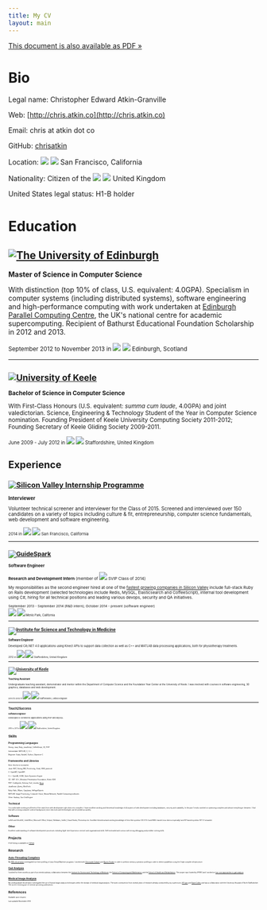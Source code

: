 ```yaml
---
title: My CV
layout: main
---
```


[This document is also available as PDF &raquo;](http://chrisatk.in/cv)

# Bio

Legal name: Christopher Edward Atkin-Granville

Web: [http://chris.atkin.co](http://chris.atkin.co)

Email: chris at atkin dot co

GitHub: [chrisatkin](https://github.com/chrisatkin)

Location: <img class="flag" src="assets/flag-united-states.svg"> <img class="flag" src="assets/flag-california.svg"> San Francisco, California

Nationality: Citizen of the <img class="flag" src="assets/flag-united-kingdom.svg"> <img class="flag" src="assets/flag-yorkshire.svg"> United Kingdom

United States legal status: H1-B holder

# Education

## [![The University of Edinburgh](assets/ed-inf.png)](http://www.ed.ac.uk)

**Master of Science in Computer Science**

With distinction (top 10% of class, U.S. equivalent: 4.0GPA). Specialism in computer systems (including distributed systems), software engineering and high-performance computing with work undertaken at [Edinburgh Parallel Computing Centre](http://www.epcc.ed.ac.uk), the UK's national centre for academic supercomputing. Recipient of Bathurst Educational Foundation Scholarship in 2012 and 2013.

<small>September 2012 to November 2013 in <img class="flag" src="assets/flag-united-kingdom.svg"> <img class="flag" src="assets/flag-scotland.svg"> Edinburgh, Scotland

<hr>

## [![University of Keele](assets/keele.png)](http://www.scm.keele.ac.uk)

**Bachelor of Science in Computer Science**

With First-Class Honours (U.S. equivalent: *summa cum laude*, 4.0GPA) and joint valedictorian. Science, Engineering & Technology Student of the Year in Computer Science nomination. Founding President of Keele University Computing Society 2011-2012; Founding Secretary of Keele Gliding Society 2009-2011.

<small>June 2009 - July 2012 in <img class="flag" src="assets/flag-united-kingdom.svg"> <img class="flag" src="assets/flag-staffordshire.png"> Staffordshire, United Kingdom

# Experience

## [![Silicon Valley Internship Programme](assets/svip.png)](http://siliconvalleyinternship.com)

**Interviewer**

Volunteer technical screener and interviewer for the Class of 2015. Screened and interviewed over 150 candidates on a variety of topics including culture & fit, entrepreneurship, computer science fundamentals, web development and software engineering.

<small>2014 in <img class="flag" src="assets/flag-united-states.svg"> <img class="flag" src="assets/flag-california.svg"> San Francisco, California

<hr>

## [![GuideSpark](assets/guidespark.png)](http://guidespark.com)

**Software Engineer**

**Research and Development Intern** (member of <img src="assets/svip.png" class="flag"> SVIP Class of 2014)

My responsibilities as the second engineer hired at one of the [fastest growing companies in Silicon Valley](http://www.bizjournals.com/sanjose/gallery/110661?s=image_gallery&img_no=46) include full-stack Ruby on Rails development (selected technologies include Redis, MySQL, Elasticsearch and CoffeeScript), internal tool development using C#, hiring for all technical positions and leading various devops, security and QA initiatives. 

<small>September 2013 - September 2014 (R&D intern); October 2014 - present (software engineer)<br>
<small><img class="flag" src="assets/flag-united-states.svg"> <img class="flag" src="assets/flag-california.svg"> Menlo Park, California

<hr>

## [![Institute for Science and Technology in Medicine](assets/istm.png)](http://www.keele.ac.uk/istm/)

**Software Engineer**

Developed C#/.NET 4.0 applications using Kinect APIs to support data collection as well as C++ and MATLAB data processing applications, both for physiotherapy treatments.

<small>2012 in <img class="flag" src="assets/flag-united-kingdom.svg"> <img class="flag" src="assets/flag-staffordshire.png"> Staffordshire, United Kingdom

<hr>

## [![University of Keele](assets/keele.png)](http://www.keele.ac.uk/scm)

**Teaching Assistant**

Undergraduate teaching assistant, demonstrator and mentor within the Department of Computer Science and the Foundation Year Center at the University of Keele. I was involved with courses in software engineering, 3D graphics, databases and web development.

<small>2010 to 2012 in <img class="flag" src="assets/flag-united-kingdom.svg"> <img class="flag" src="assets/flag-staffordshire.png"> Staffordshire, United Kingdom

<hr>

## Touch2Success

**Software Engineer**

Developed e-commerce applications using PHP and MySQL.

<small>2010 to 2011 in <img class="flag" src="assets/flag-united-kingdom.svg"> <img class="flag" src="assets/flag-staffordshire.png"> Staffordshire, United Kingdom

# Skills

## Programming Languages

Strong: Java, Ruby, JavaScript, CoffeeScript, C#, PHP

Intermediate: MATLAB, C, C++

Beginner: Scala, Haskell, Python, Objective-C

## Frameworks and Libraries
*Note: this list is incomplete*

Java: AWT, Swing, RMI, Processing, Graal, ASM, javassist  

C: OpenMP, OpenMPI

C++: OpenNI, OGRE, Open Dynamics Engine

C#: .NET 4.0+, Windows Presentation Foundation, Kinect SDK

PHP: CodeIgniter, Kohona, Fuel, Joomla, [Nova](projects/nova.html)

JavaScript: jQuery, MooTools

Ruby: Rails, RSpec, Capybara, AePageObjects

MATLAB: Image Processing, Computer Vision, Neural Network, Parallel Computing toolboxes

Other: Hadoop, Sun Grid Engine

## Technical

I'm comfortable working at all levels of the stack from web development right down into compilers. I have excellent working and theoretical knowledge of all aspects of web development including databases, security and scalability. In the past I've also worked on optimizing compilers and almost everything in-between. I find that with a strong computer science background, most new tools and technologies can be picked up quickly.

## Software

LaTeX and XeLaTeX, LibreOffice, Microsoft Office, Eclipse, Netbeans, IntelliJ, Visual Studio, Photoshop etc. Excellent theoretical and working knowledge of Unix-like systems (OS X 10.4 and RHEL-based Linux distros especially) and NT-based systems (NT 5.1 onwards).

## Other

Excellent understanding of software development processes including Agile (see *Experience* section) and organizational skills. Self-motivated and curious with strong debugging and problem-solving skills.

# Projects

A full listing is available on [GitHub](https://github.com/chrisatkin).

# Research

## [Auto-Threading Compilers](research-and-teaching/locomotion.html)
My [MSc dissertation](research-and-teaching/locomotion.html) investigated run-time profiling of Java Virtual Machine programs. I worked with [Christophe Dubach](http://homepages.inf.ed.ac.uk/cdubach) and [Bjoern Franke](http://homepages.inf.ed.ac.uk/bfranke) in order to perform memory operation profiling in order to detect parallelism using the Graal compiler infrastructure.

## [Gait Analysis](research-and-teaching/gait-analysis.html)
I worked for three months as part of an interdisciplinary collaboration between the [Institute for Science and Technology in Medicine](http://www.keele.ac.uk/istm/), the [School of Computing and Mathematics](http://keele.ac.uk/scm) and the [School of Health and Rehabilitation](http://www.keele.ac.uk/healthandrehabilitation/). The project was funded by EPSRC and I worked on [low-cost approaches to gait analysis](pub/approaches.pdf).

## [Medical Image Analysis](research-and-teaching/apex.html)
My undergraduate dissertation investigated the use of fractal image analysis techniques within the domain of medical image analysis. The work continued on from several years of research already conducted by my supervisors, [KP Lam](http://www.keele.ac.uk/scm/staff/academic/drkplam/) and [Dave Collins](http://www.keele.ac.uk/scm/staff/academic/davidcollins/) and was a collaboration with the University Hospital of North Staffordshire. The work is forming part of several upcoming publications.

<!--
# Honours
 - Awarded distinction grade for Master of Science degree. 10% of degrees in 2013 were awarded this, the highest grade
 - Member of [Silicon Valley Internship Programme](http://siliconvalleyinternship.com), Class of 2014 (11% accept rate)
 - Bathurst Educational Foundation scholarship (2012, 2013)
 - European Science, Engineering and Technology IT Student of the Year (nomination)
 - Graduated joint top-of-class from Keele

# Talks
- Low Cost Approaches to Gait Analysis ([poster](http://www.keele.ac.uk/media/keeleuniversity/facnatsci/scm/seminars/Epsam%20poster%20portrait%20chris.pdf), [slides](pub/approaches.pdf)) September 2012, University of Keele

-->

# References
Available upon request.

Last updated November 2014

